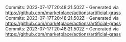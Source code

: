 Commits: 2023-07-17T20:48:21.502Z - Generated via https://github.com/marketplace/actions/artificial-grass
<br>
Commits: 2023-07-17T20:48:21.502Z - Generated via https://github.com/marketplace/actions/artificial-grass
<br>
Commits: 2023-07-17T20:48:21.502Z - Generated via https://github.com/marketplace/actions/artificial-grass
<br>
